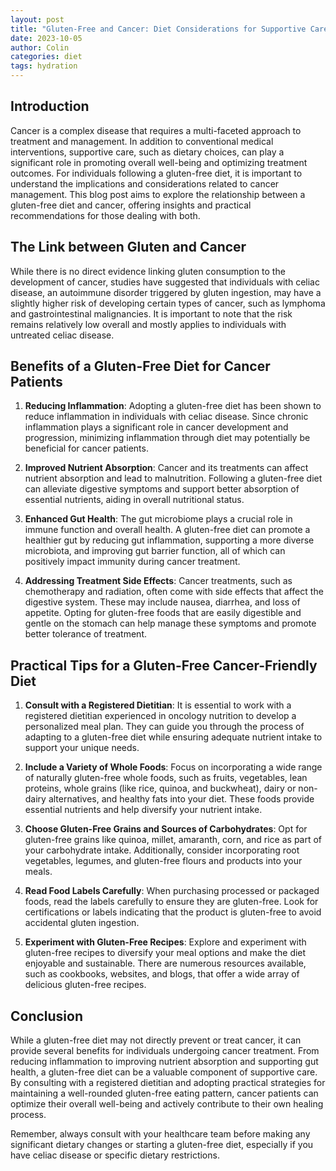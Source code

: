 ```yaml
---
layout: post
title: "Gluten-Free and Cancer: Diet Considerations for Supportive Care"
date: 2023-10-05
author: Colin
categories: diet
tags: hydration
---
```


## Introduction

Cancer is a complex disease that requires a multi-faceted approach to treatment and management. In addition to conventional medical interventions, supportive care, such as dietary choices, can play a significant role in promoting overall well-being and optimizing treatment outcomes. For individuals following a gluten-free diet, it is important to understand the implications and considerations related to cancer management. This blog post aims to explore the relationship between a gluten-free diet and cancer, offering insights and practical recommendations for those dealing with both.

## The Link between Gluten and Cancer

While there is no direct evidence linking gluten consumption to the development of cancer, studies have suggested that individuals with celiac disease, an autoimmune disorder triggered by gluten ingestion, may have a slightly higher risk of developing certain types of cancer, such as lymphoma and gastrointestinal malignancies. It is important to note that the risk remains relatively low overall and mostly applies to individuals with untreated celiac disease.

## Benefits of a Gluten-Free Diet for Cancer Patients

1. **Reducing Inflammation**: Adopting a gluten-free diet has been shown to reduce inflammation in individuals with celiac disease. Since chronic inflammation plays a significant role in cancer development and progression, minimizing inflammation through diet may potentially be beneficial for cancer patients.

2. **Improved Nutrient Absorption**: Cancer and its treatments can affect nutrient absorption and lead to malnutrition. Following a gluten-free diet can alleviate digestive symptoms and support better absorption of essential nutrients, aiding in overall nutritional status.

3. **Enhanced Gut Health**: The gut microbiome plays a crucial role in immune function and overall health. A gluten-free diet can promote a healthier gut by reducing gut inflammation, supporting a more diverse microbiota, and improving gut barrier function, all of which can positively impact immunity during cancer treatment.

4. **Addressing Treatment Side Effects**: Cancer treatments, such as chemotherapy and radiation, often come with side effects that affect the digestive system. These may include nausea, diarrhea, and loss of appetite. Opting for gluten-free foods that are easily digestible and gentle on the stomach can help manage these symptoms and promote better tolerance of treatment.

## Practical Tips for a Gluten-Free Cancer-Friendly Diet

1. **Consult with a Registered Dietitian**: It is essential to work with a registered dietitian experienced in oncology nutrition to develop a personalized meal plan. They can guide you through the process of adapting to a gluten-free diet while ensuring adequate nutrient intake to support your unique needs.

2. **Include a Variety of Whole Foods**: Focus on incorporating a wide range of naturally gluten-free whole foods, such as fruits, vegetables, lean proteins, whole grains (like rice, quinoa, and buckwheat), dairy or non-dairy alternatives, and healthy fats into your diet. These foods provide essential nutrients and help diversify your nutrient intake.

3. **Choose Gluten-Free Grains and Sources of Carbohydrates**: Opt for gluten-free grains like quinoa, millet, amaranth, corn, and rice as part of your carbohydrate intake. Additionally, consider incorporating root vegetables, legumes, and gluten-free flours and products into your meals.

4. **Read Food Labels Carefully**: When purchasing processed or packaged foods, read the labels carefully to ensure they are gluten-free. Look for certifications or labels indicating that the product is gluten-free to avoid accidental gluten ingestion.

5. **Experiment with Gluten-Free Recipes**: Explore and experiment with gluten-free recipes to diversify your meal options and make the diet enjoyable and sustainable. There are numerous resources available, such as cookbooks, websites, and blogs, that offer a wide array of delicious gluten-free recipes.

## Conclusion

While a gluten-free diet may not directly prevent or treat cancer, it can provide several benefits for individuals undergoing cancer treatment. From reducing inflammation to improving nutrient absorption and supporting gut health, a gluten-free diet can be a valuable component of supportive care. By consulting with a registered dietitian and adopting practical strategies for maintaining a well-rounded gluten-free eating pattern, cancer patients can optimize their overall well-being and actively contribute to their own healing process.

Remember, always consult with your healthcare team before making any significant dietary changes or starting a gluten-free diet, especially if you have celiac disease or specific dietary restrictions.